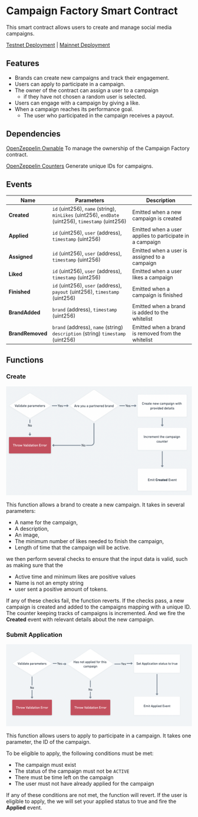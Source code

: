 # Campaign Factory Smart Contract

This smart contract allows users to create and manage social media campaigns.

[Testnet Deployment](https://goerli.etherscan.io/address/0x8e0b7e6062272b5e023ecd2be471e95d5f7b6a8a#code) |
[Mainnet Deployment](https://etherscan.io/address/0x8e0b7e6062272b5e023ecd2be471e95d5f7b6a8a#code)


## Features
- Brands can create new campaigns and track their engagement.
- Users can apply to participate in a campaign.
- The owner of the contract can assign a user to a campaign 
  - if they have not chosen a random user is selected.
- Users can engage with a campaign by giving a like.
- When a campaign reaches its performance goal.
  - The user who participated in the campaign receives a payout.



## Dependencies
[OpenZeppelin Ownable](https://docs.openzeppelin.com/contracts/4.x/api/access#Ownable) 
To manage the ownership of the Campaign Factory contract.

[OpenZeppelin Counters](https://docs.openzeppelin.com/contracts/4.x/api/utils#Counters) 
Generate unique IDs for campaigns.


## Events

| Name | Parameters | Description |
|------|------------|-------------|
| **Created** | `id` (uint256), `name` (string), `minLikes` (uint256), `endDate` (uint256), `timestamp` (uint256) | Emitted when a new campaign is created |
| **Applied** | `id` (uint256), `user` (address), `timestamp` (uint256) | Emitted when a user applies to participate in a campaign |
| **Assigned** | `id` (uint256), `user` (address), `timestamp` (uint256) | Emitted when a user is assigned to a campaign |
| **Liked** | `id` (uint256), `user` (address), `timestamp` (uint256) | Emitted when a user likes a campaign |
| **Finished** | `id` (uint256), `user` (address), `payout` (uint256), `timestamp` (uint256) | Emitted when a campaign is finished |
| **BrandAdded** | `brand` (address), `timestamp` (uint256) | Emitted when a brand is added to the whitelist |
| **BrandRemoved** | `brand` (address), `name` (string) `description` (string) `timestamp` (uint256) | Emitted when a brand is removed from the whitelist |


## Functions

### Create 

![Create](./assets/create.png)

This function allows a brand to create a new campaign. 
It takes in several parameters: 

- A name for the campaign, 
- A description,
- An image, 
- The minimum number of likes needed to finish the campaign, 
- Length of time that the campaign will be active. 

we then perform several checks to ensure that the input data is valid, such as making sure that the

- Active time and minimum likes are positive values
- Name is not an empty string
- user sent a positive amount of tokens. 

If any of these checks fail, the function reverts. 
If the checks pass, a new campaign is created and added to the campaigns mapping with a unique ID. 
The counter keeping tracks of campaigns is incremented. 
And we fire the  **Created** event with relevant details about the new campaign.


### Submit Application

![submitApplication](./assets/submitApplication.png)

This function allows users to apply to participate in a campaign. 
It takes one parameter, the ID of the campaign.

To be eligible to apply, the following conditions must be met:

- The campaign must exist
- The status of the campaign must not be `ACTIVE`
- There must be time left on the campaign
- The user must not have already applied for the campaign

If any of these conditions are not met, the function will revert.
If the user is eligible to apply, the we will set your applied status to true and fire the **Applied** event.



